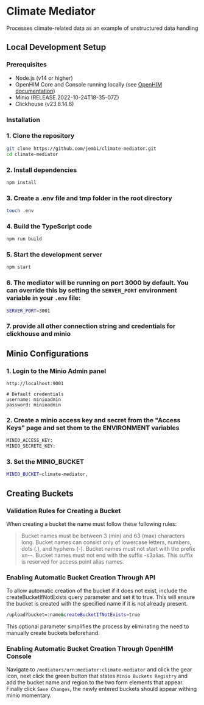 # Climate Mediator

Processes climate-related data as an example of unstructured data handling

## Local Development Setup

### Prerequisites

- Node.js (v14 or higher)
- OpenHIM Core and Console running locally (see [OpenHIM documentation](https://openhim.org/docs/installation/getting-started))
- Minio (RELEASE.2022-10-24T18-35-07Z)
- Clickhouse (v23.8.14.6)

### Installation

### 1. Clone the repository

``` bash
git clone https://github.com/jembi/climate-mediator.git
cd climate-mediator
```

### 2. Install dependencies

``` bash
npm install
```

### 3. Create a .env file and tmp folder in the root directory

``` bash
touch .env

```

### 4. Build the TypeScript code

```bash
npm run build
```

### 5. Start the development server

```bash
npm start
```

### 6. The mediator will be running on port 3000 by default. You can override this by setting the `SERVER_PORT` environment variable in your `.env` file:

``` bash
SERVER_PORT=3001
```

### 7. provide all other connection string and credentials for clickhouse and minio

## Minio Configurations

### 1. Login to the Minio Admin panel

``` text
http://localhost:9001

# Default credentials
username: minioadmin
password: minioadmin
```

### 2. Create a minio access key and secret from the "Access Keys" page and set them to the ENVIRONMENT variables

``` bash
MINIO_ACCESS_KEY:
MINIO_SECRETE_KEY:
```

### 3. Set the MINIO_BUCKET

``` bash
MINIO_BUCKET=climate-mediator,
```

## Creating Buckets

### Validation Rules for Creating a Bucket

When creating a bucket the name must follow these following rules:
> Bucket names must be between 3 (min) and 63 (max) characters long.
> Bucket names can consist only of lowercase letters, numbers, dots (.), and hyphens (-).
> Bucket names must not start with the prefix xn--.
> Bucket names must not end with the suffix -s3alias. This suffix is reserved for access point alias names.

### Enabling Automatic Bucket Creation Through API

To allow automatic creation of the bucket if it does not exist, include the createBucketIfNotExists query parameter and set it to true. This will ensure the bucket is created with the specified name if it is not already present.

```bash
/upload?bucket=:name&createBucketIfNotExists=true
```

This optional parameter simplifies the process by eliminating the need to manually create buckets beforehand.

### Enabling Automatic Bucket Creation Through OpenHIM Console

Navigate to `/mediators/urn:mediator:climate-mediator` and click the gear icon, next click the green button that states `Minio Buckets Registry` and add the bucket name and region to the two form elements that appear. Finally click `Save Changes`, the newly entered buckets should appear withing minio momentary.
